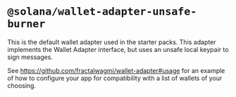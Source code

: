 # `@solana/wallet-adapter-unsafe-burner`

This is the default wallet adapter used in the starter packs. This adapter implements the Wallet Adapter interface, but uses an unsafe local keypair to sign messages.

See https://github.com/fractalwagmi/wallet-adapter#usage for an example of how to configure your app for compatibility with a list of wallets of your choosing.
